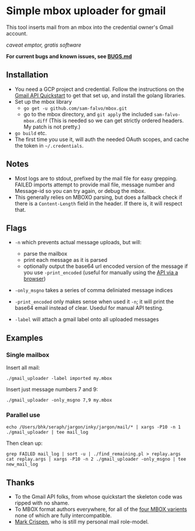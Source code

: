 # Simple mbox uploader for gmail

This tool inserts mail from an mbox into the credential owner's Gmail account.

*caveat emptor, gratis software*

**For current bugs and known issues, see [BUGS.md](BUGS.md)**

## Installation

* You need a GCP project and credential. Follow the instructions on the [Gmail API Quickstart](https://developers.google.com/gmail/api/quickstart/go) to get that set up, and install the golang libraries.
* Set up the mbox library
  * `go get -u github.com/sam-falvo/mbox.git`
  * go to the mbox directory, and `git apply` the included `sam-falvo-mbox.diff` (This is needed so we can get strictly ordered headers. My patch is not pretty.)
* `go build` etc.
* The first time you use it, will auth the needed OAuth scopes, and cache the token in `~/.credentials`.

## Notes

* Most logs are to stdout, prefixed by the mail file for easy grepping. FAILED imports attempt to provide mail file, message number and Message-id so you can try again, or debug the mbox.
* This generally relies on MBOXO parsing, but does a fallback check if there is a `Content-Length` field in the header. If there is, it will respect that.

## Flags

* `-n` which prevents actual message uploads, but will:

  * parse the mailbox
  * print each message as it is parsed
  * optionally output the base64 url encoded version of the message if you use `-print_encoded` (useful for manually using the [API via a browser](https://developers.google.com/gmail/api/v1/reference/users/messages/import))

* `-only_msgno` takes a series of comma deliniated message indices

* `-print_encoded` only makes sense when used it `-n`; it will print the base64 email instead of clear. Usedul for manual API testing.

* `-label` will attach a gmail label onto all uploaded messages

## Examples

### Single mailbox

Insert all mail:

```
./gmail_uploader -label imported my.mbox
```

Insert just message numbers 7 and 9:

```
./gmail_uploader -only_msgno 7,9 my.mbox
```

### Parallel use

```
echo /Users/bhk/seraph/jargon/inky/jargon/mail/* | xargs -P10 -n 1 ./gmail_uploader | tee mail_log
```

Then clean up:

```
grep FAILED mail_log | sort -u | ./find_remaining.pl > replay.args
cat replay.args | xargs -P10 -n 2 ./gmail_uploader -only_msgno | tee new_mail_log
```

## Thanks

* To the Gmail API folks, from whose quickstart the skeleton code was ripped with no shame.
* To MBOX format authors everywhere, for all of the [four MBOX varients](http://www.digitalpreservation.gov/formats/fdd/fdd000383.shtml) none of which are fully intercompatible.
* [Mark Crispen](https://en.wikipedia.org/wiki/Mark_Crispin), who is still my personal mail role-model.
